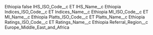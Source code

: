 <?xml version="1.0" encoding="UTF-8"?>
<CustomMetadata xmlns="http://soap.sforce.com/2006/04/metadata" xmlns:xsi="http://www.w3.org/2001/XMLSchema-instance" xmlns:xsd="http://www.w3.org/2001/XMLSchema">
    <label>Ethiopia</label>
    <protected>false</protected>
    <values>
        <field>IHS_ISO_Code__c</field>
        <value xsi:type="xsd:string">ET</value>
    </values>
    <values>
        <field>IHS_Name__c</field>
        <value xsi:type="xsd:string">Ethiopia</value>
    </values>
    <values>
        <field>Indices_ISO_Code__c</field>
        <value xsi:type="xsd:string">ET</value>
    </values>
    <values>
        <field>Indices_Name__c</field>
        <value xsi:type="xsd:string">Ethiopia</value>
    </values>
    <values>
        <field>MI_ISO_Code__c</field>
        <value xsi:type="xsd:string">ET</value>
    </values>
    <values>
        <field>MI_Name__c</field>
        <value xsi:type="xsd:string">Ethiopia</value>
    </values>
    <values>
        <field>Platts_ISO_Code__c</field>
        <value xsi:type="xsd:string">ET</value>
    </values>
    <values>
        <field>Platts_Name__c</field>
        <value xsi:type="xsd:string">Ethiopia</value>
    </values>
    <values>
        <field>Ratings_ISO_Code__c</field>
        <value xsi:type="xsd:string">ET</value>
    </values>
    <values>
        <field>Ratings_Name__c</field>
        <value xsi:type="xsd:string">Ethiopia</value>
    </values>
    <values>
        <field>Referral_Region__c</field>
        <value xsi:type="xsd:string">Europe_Middle_East_and_Africa</value>
    </values>
</CustomMetadata>
